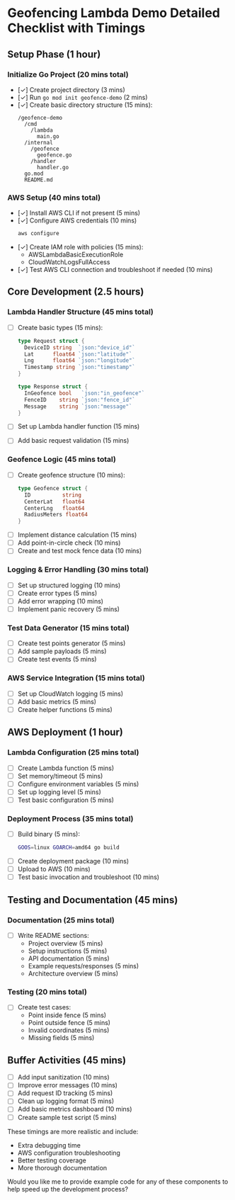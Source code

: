 # Geofencing Lambda Demo Detailed Checklist with Timings

## Setup Phase (1 hour)

### Initialize Go Project (20 mins total)

- [✓] Create project directory (3 mins)
- [✓] Run `go mod init geofence-demo` (2 mins)
- [✓] Create basic directory structure (15 mins):
  ```
  /geofence-demo
    /cmd
      /lambda
        main.go
    /internal
      /geofence
        geofence.go
      /handler
        handler.go
    go.mod
    README.md
  ```

### AWS Setup (40 mins total)

- [✓] Install AWS CLI if not present (5 mins)
- [✓] Configure AWS credentials (10 mins)
  ```bash
  aws configure
  ```
- [✓] Create IAM role with policies (15 mins):
  - AWSLambdaBasicExecutionRole
  - CloudWatchLogsFullAccess
- [✓] Test AWS CLI connection and troubleshoot if needed (10 mins)

## Core Development (2.5 hours)

### Lambda Handler Structure (45 mins total)

- [ ] Create basic types (15 mins):

  ```go
  type Request struct {
    DeviceID string  `json:"device_id"`
    Lat      float64 `json:"latitude"`
    Lng      float64 `json:"longitude"`
    Timestamp string `json:"timestamp"`
  }

  type Response struct {
    InGeofence bool   `json:"in_geofence"`
    FenceID    string `json:"fence_id"`
    Message    string `json:"message"`
  }
  ```

- [ ] Set up Lambda handler function (15 mins)
- [ ] Add basic request validation (15 mins)

### Geofence Logic (45 mins total)

- [ ] Create geofence structure (10 mins):
  ```go
  type Geofence struct {
    ID          string
    CenterLat   float64
    CenterLng   float64
    RadiusMeters float64
  }
  ```
- [ ] Implement distance calculation (15 mins)
- [ ] Add point-in-circle check (10 mins)
- [ ] Create and test mock fence data (10 mins)

### Logging & Error Handling (30 mins total)

- [ ] Set up structured logging (10 mins)
- [ ] Create error types (5 mins)
- [ ] Add error wrapping (10 mins)
- [ ] Implement panic recovery (5 mins)

### Test Data Generator (15 mins total)

- [ ] Create test points generator (5 mins)
- [ ] Add sample payloads (5 mins)
- [ ] Create test events (5 mins)

### AWS Service Integration (15 mins total)

- [ ] Set up CloudWatch logging (5 mins)
- [ ] Add basic metrics (5 mins)
- [ ] Create helper functions (5 mins)

## AWS Deployment (1 hour)

### Lambda Configuration (25 mins total)

- [ ] Create Lambda function (5 mins)
- [ ] Set memory/timeout (5 mins)
- [ ] Configure environment variables (5 mins)
- [ ] Set up logging level (5 mins)
- [ ] Test basic configuration (5 mins)

### Deployment Process (35 mins total)

- [ ] Build binary (5 mins):
  ```bash
  GOOS=linux GOARCH=amd64 go build
  ```
- [ ] Create deployment package (10 mins)
- [ ] Upload to AWS (10 mins)
- [ ] Test basic invocation and troubleshoot (10 mins)

## Testing and Documentation (45 mins)

### Documentation (25 mins total)

- [ ] Write README sections:
  - Project overview (5 mins)
  - Setup instructions (5 mins)
  - API documentation (5 mins)
  - Example requests/responses (5 mins)
  - Architecture overview (5 mins)

### Testing (20 mins total)

- [ ] Create test cases:
  - Point inside fence (5 mins)
  - Point outside fence (5 mins)
  - Invalid coordinates (5 mins)
  - Missing fields (5 mins)

## Buffer Activities (45 mins)

- [ ] Add input sanitization (10 mins)
- [ ] Improve error messages (10 mins)
- [ ] Add request ID tracking (5 mins)
- [ ] Clean up logging format (5 mins)
- [ ] Add basic metrics dashboard (10 mins)
- [ ] Create sample test script (5 mins)

These timings are more realistic and include:

- Extra debugging time
- AWS configuration troubleshooting
- Better testing coverage
- More thorough documentation

Would you like me to provide example code for any of these components to help speed up the development process?

